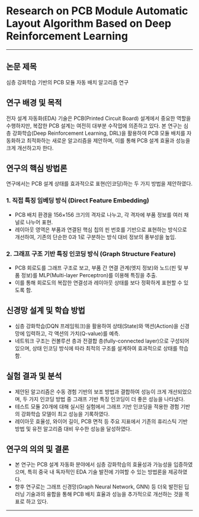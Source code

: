 # Research on PCB Module Automatic Layout Algorithm Based on Deep Reinforcement Learning

---

## 논문 제목
심층 강화학습 기반의 PCB 모듈 자동 배치 알고리즘 연구

## 연구 배경 및 목적
전자 설계 자동화(EDA) 기술은 PCB(Printed Circuit Board) 설계에서 중요한 역할을 수행하지만, 복잡한 PCB 설계는 여전히 대부분 수작업에 의존하고 있다. 본 연구는 심층 강화학습(Deep Reinforcement Learning, DRL)을 활용하여 PCB 모듈 배치를 자동화하고 최적화하는 새로운 알고리즘을 제안하며, 이를 통해 PCB 설계 효율과 성능을 크게 개선하고자 한다.

## 연구의 핵심 방법론
연구에서는 PCB 설계 상태를 효과적으로 표현(인코딩)하는 두 가지 방법을 제안하였다.

### 1. 직접 특징 임베딩 방식 (Direct Feature Embedding)
- PCB 배치 환경을 156×156 크기의 격자로 나누고, 각 격자에 부품 정보를 여러 채널로 나누어 표현.
- 레이아웃 영역은 부품과 연결된 핵심 칩의 핀 번호를 기반으로 표현하는 방식으로 개선하여, 기존의 단순한 0과 1로 구분하는 방식 대비 정보의 풍부성을 높임.

### 2. 그래프 구조 기반 특징 인코딩 방식 (Graph Structure Feature)
- PCB 회로도를 그래프 구조로 보고, 부품 간 연결 관계(엣지 정보)와 노드(핀 및 부품 정보)를 MLP(Multi-layer Perceptron)를 이용해 특징을 추출.
- 이를 통해 회로도의 복잡한 연결성과 레이아웃 상태를 보다 정확하게 표현할 수 있도록 함.

## 신경망 설계 및 학습 방법
- 심층 강화학습(DQN 프레임워크)을 활용하여 상태(State)와 액션(Action)을 신경망에 입력하고, 각 액션의 가치(Q-value)를 예측.
- 네트워크 구조는 컨볼루션 층과 전결합 층(fully-connected layer)으로 구성되어 있으며, 상태 인코딩 방식에 따라 최적의 구조를 설계하여 효과적으로 상태를 학습함.

## 실험 결과 및 분석
- 제안된 알고리즘은 수동 경험 기반의 보조 방법과 결합하여 성능이 크게 개선되었으며, 두 가지 인코딩 방법 중 그래프 기반 특징 인코딩이 더 좋은 성능을 나타냈다.
- 테스트 모듈 20개에 대해 실시된 실험에서 그래프 기반 인코딩을 적용한 경험 기반의 강화학습 모델이 최고 성능을 기록하였다.
- 레이아웃 효율성, 와이어 길이, PCB 면적 등 주요 지표에서 기존의 휴리스틱 기반 방법 및 유전 알고리즘 대비 우수한 성능을 달성하였다.

## 연구의 의의 및 결론
- 본 연구는 PCB 설계 자동화 분야에서 심층 강화학습의 효율성과 가능성을 입증하였으며, 특히 중국 내 독자적인 EDA 기술 발전에 기여할 수 있는 방법론을 제공하였다.
- 향후 연구로는 그래프 신경망(Graph Neural Network, GNN) 등 더욱 발전된 딥러닝 기술과의 융합을 통해 PCB 배치 효율과 성능을 추가적으로 개선하는 것을 목표로 하고 있다.

---
